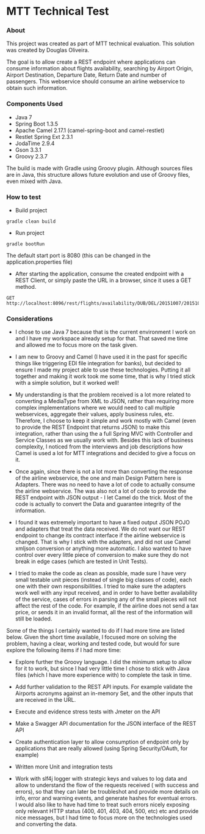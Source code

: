 # MTT Technical Test

### About

This project was created as part of MTT technical evaluation. This solution was created by Douglas Oliveira.

The goal is to allow create a REST endpoint where applications can consume information about flights availability, searching by Airport Origin, Airport Destination, Departure Date, Return Date and number of passengers. This webservice should consume an airline webservice to obtain such information.

### Components Used
- Java 7
- Spring Boot 1.3.5
- Apache Camel 2.17.1 (camel-spring-boot and camel-restlet)
- Restlet Spring Ext 2.3.1
- JodaTime 2.9.4
- Gson 3.3.1
- Groovy 2.3.7

The build is made with Gradle using Groovy plugin. Although sources files are in Java, this structure allows future evolution and use of Groovy files, even mixed with Java.

### How to test
- Build project
```
gradle clean build
```

- Run project
```
gradle bootRun
```

The default start port is 8080 (this can be changed in the application.properties file)

- After starting the application, consume the created endpoint with a REST Client, or simply paste the URL in a browser, since it uses a GET method.
```
GET http://localhost:8096/rest/flights/availability/DUB/DEL/20151007/20151020/2
```


### Considerations

- I chose to use Java 7 because that is the current environment I work on and I have my workspace already setup for that. That saved me time and allowed me to focus more on the task given.

- I am new to Groovy and Camel (I have used it in the past for specific things like triggering EDI file integration for banks), but decided to ensure I made my project able to use these technologies. Putting it all together and making it work took me some time, that is why I tried stick with a simple solution, but it worked well!

- My understanding is that the problem received is a lot more related to converting a MediaType from XML to JSON, rather than requiring more complex implementations where we would need to call multiple webservices, aggregate their values, apply business rules, etc.
Therefore, I choose to keep it simple and work mostly with Camel (even to provide the REST Endpoint that returns JSON) to make this integration, rather than using the a full Spring MVC with Controller and Service Classes as we usually work with.  Besides this lack of business complexity, I noticed from the interviews and job descriptions how Camel is used a lot for MTT integrations and decided to give a focus on it.

- Once again, since there is not a lot more than converting the response of the airline webservice, the one and main Design Pattern here is Adapters. There was no need to have a lot of code to actually consume the airline webservice. The was also not a lot of code to provide the REST endpoint with JSON output - I let Camel do the trick. Most of the code is actually to convert the Data and guarantee integrity of the information.

- I found it was extremely important to have a fixed output JSON POJO and adapters that treat the data received. We do not want our REST endpoint to change its contract interface if the airline webservice is changed. That is why I stick with the adapters, and did not use Camel xmljson conversion or anything more automatic. I also wanted to have control over every little piece of conversion to make sure they do not break in edge cases (which are tested in Unit Tests).

- I tried to make the code as clean as possible, made sure I have very small testable unit pieces (instead of single big classes of code), each one with their own responsibilities.  I tried to make sure the adapters work well with any input received, and in order to have better availability of the service, cases of errors in parsing any of the small pieces will not affect the rest of the code. For example, if the airline does not send a tax price, or sends it in an invalid format, all the rest of the information will still be loaded.

Some of the things I certainly wanted to do if I had more time are listed below. Given the short time available, I focused more on solving the problem, having a clear, working and tested code, but would for sure explore the following items if I had more time:

- Explore further the Groovy language. I did the minimum setup to allow for it to work, but since I had very little time I chose to stick with Java files (which I have more experience with) to complete the task in time.

- Add further validation to the REST API inputs. For example validate the Airports acronyms against an in-memory Set, and the other inputs that are received in the URL. 

- Execute and evidence stress tests with Jmeter on the API

- Make a Swagger API documentation for the JSON interface of the REST API

- Create authentication layer to allow consumption of endpoint only by applications that are really allowed (using Spring Security/OAuth, for example)

- Written more Unit and integration tests

- Work with slf4j logger with strategic keys and values to log data and allow to understand the flow of the requests received ( with success and errors), so that they can later be troubleshot and provide more details on info, error and warning events, and generate hashes for eventual errors. I would also like to have had time to treat such errors nicely exposing only relevant HTTP status (400, 401, 403, 404, 500, etc) etc and provide nice messages, but I had time to focus more on the technologies used and converting the data.
